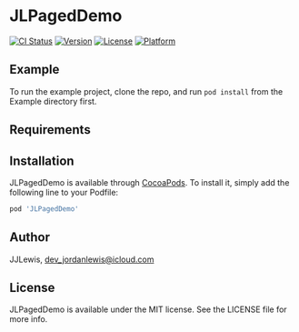 # JLPagedDemo

[![CI Status](http://img.shields.io/travis/JJLewis/JLPagedDemo.svg?style=flat)](https://travis-ci.org/JJLewis/JLPagedDemo)
[![Version](https://img.shields.io/cocoapods/v/JLPagedDemo.svg?style=flat)](http://cocoapods.org/pods/JLPagedDemo)
[![License](https://img.shields.io/cocoapods/l/JLPagedDemo.svg?style=flat)](http://cocoapods.org/pods/JLPagedDemo)
[![Platform](https://img.shields.io/cocoapods/p/JLPagedDemo.svg?style=flat)](http://cocoapods.org/pods/JLPagedDemo)

## Example

To run the example project, clone the repo, and run `pod install` from the Example directory first.

## Requirements

## Installation

JLPagedDemo is available through [CocoaPods](http://cocoapods.org). To install
it, simply add the following line to your Podfile:

```ruby
pod 'JLPagedDemo'
```

## Author

JJLewis, dev_jordanlewis@icloud.com

## License

JLPagedDemo is available under the MIT license. See the LICENSE file for more info.
